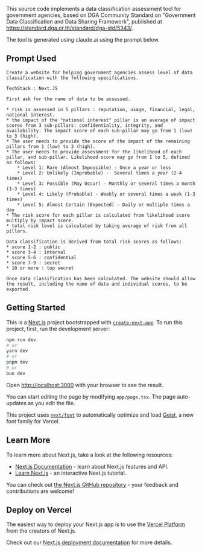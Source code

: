 This source code implements a data classification assessment tool for government agencies, based on DGA Community Standard on "Government Data Classification and Data Sharing Framework", published at https://standard.dga.or.th/standard/dga-std/5343/.

The tool is generated using claude.ai using the prompt below.

## Prompt Used

```
Create a website for helping government agencies assess level of data classification with the following specifications.

TechStack : Next.JS

First ask for the name of data to be assessed.

* risk is assessed in 5 pillars : reputation, usage, financial, legal, national interest. 
* the impact of the "national interest" pillar is an average of impact scores from 3 sub-pillars: confidentiality, integrity, and availability. The impact score of each sub-pillar may go from 1 (low) to 3 (high). 
* The user needs to provide the score of the impact of the remaining pillars from 1 (low) to 3 (high). 
* The user needs to provide assessment for the likelihood of each pillar, and sub-pillar. Likelihood score may go from 1 to 5, defined as follows:
    * Level 1: Rare (Almost Impossible) - Once a year or less
    * Level 2: Unlikely (Improbable) -  Several times a year (2-4 times)
    * Level 3: Possible (May Occur) - Monthly or several times a month (1-3 times)
    * Level 4: Likely (Probable) - Weekly or several times a week (1-3 times)
    * Level 5: Almost Certain (Expected) - Daily or multiple times a day
* The risk score for each pillar is calculated from likelihood score multiply by impact score. 
* total risk level is calculated by taking average of risk from all pillars. 

Data classification is derived from total risk scores as follows: 
* score 1-2 : public 
* score 3-4 : internal 
* score 5-6 : confidential 
* score 7-9 : secret 
* 10 or more : top secret

Once data classification has been calculated. The website should allow the result, including the name of data and individual scores, to be exported.
```

## Getting Started

This is a [Next.js](https://nextjs.org) project bootstrapped with [`create-next-app`](https://nextjs.org/docs/app/api-reference/cli/create-next-app). To run this project, first, run the development server:

```bash
npm run dev
# or
yarn dev
# or
pnpm dev
# or
bun dev
```

Open [http://localhost:3000](http://localhost:3000) with your browser to see the result.

You can start editing the page by modifying `app/page.tsx`. The page auto-updates as you edit the file.

This project uses [`next/font`](https://nextjs.org/docs/app/building-your-application/optimizing/fonts) to automatically optimize and load [Geist](https://vercel.com/font), a new font family for Vercel.

## Learn More

To learn more about Next.js, take a look at the following resources:

- [Next.js Documentation](https://nextjs.org/docs) - learn about Next.js features and API.
- [Learn Next.js](https://nextjs.org/learn) - an interactive Next.js tutorial.

You can check out [the Next.js GitHub repository](https://github.com/vercel/next.js) - your feedback and contributions are welcome!

## Deploy on Vercel

The easiest way to deploy your Next.js app is to use the [Vercel Platform](https://vercel.com/new?utm_medium=default-template&filter=next.js&utm_source=create-next-app&utm_campaign=create-next-app-readme) from the creators of Next.js.

Check out our [Next.js deployment documentation](https://nextjs.org/docs/app/building-your-application/deploying) for more details.
